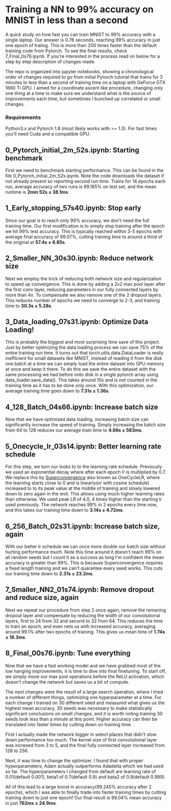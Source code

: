 # Training a NN to 99% accuracy on MNIST in less than a second

A quick study on how fast you can train MNIST to 99% accuracy with a single laptop. Our answer is 0.76 seconds, reaching 99% accuracy in just one epoch of traiing. This is more than 200 times faster than the default training code from Pytorch. To see the final results, check 7_Final_0s76.ipynb. If you're interested in the process read on below for a step by step description of changes made. 

The repo is organized into jupyter notebooks, showing a chronological order of changes required to go from 
initial Pytorch tutorial that trains for 3 minutes to less than a second of training time
on a laptop with GeForce GTX 1660 Ti GPU. I aimed for a coordinate ascent like procedure, changing only one thing at a time to make sure we understand what is the source of improvements each time, but sometimes I bunched up correlated or small changes.

### Requirements

Python3.x and Pytorch 1.8 (most likely works with >= 1.3). For fast times you'll need Cuda and a compatible GPU.


## 0_Pytorch_initial_2m_52s.ipynb: Starting benchmark

First we need to benchmark starting performance. This can be found in the file 0_Pytorch_initial_2m_52s.ipynb.
Note the code downloads the dataset if not already present so reporting second run time. Trains for 14 epochs each run, average accuracy of two runs is 99.185% on test set, and the mean runtime is **2min 52s ± 38.1ms**.

## 1_Early_stopping_57s40.ipynb: Stop early

Since our goal is to reach only 99% accuracy, we don't need the full training time. Our first modification is to simply stop training after the epoch we hit 99% test accuracy. This is typically reached within 3-5 epochs with average final accuracy of 99.07%, cutting training time to around a third of the original at **57.4s ± 6.85s**. 

## 2_Smaller_NN_30s30.ipynb: Reduce network size

Next we employ the trick of reducing both network size and regularization to speed up convergence. This is done by adding a 2x2 max pool layer after the first conv layer, reducing parameters in our fully connected layers by more than 4x. To compensate we also remove one of the 2 dropout layers. This reduces number of epochs we need to converge to 2-3, and training time to **30.3s ± 5.28s**.

## 3_Data_loading_07s31.ipynb: Optimize Data Loading!

This is probably the biggest and most surprising time save of this project. Just by better optimizing the data loading process we can save 75% of the entire training run time. It turns out that torch.utils.data.DataLoader is really inefficient for small datasets like MNIST, instead of reading it from the disk one batch at a time we can simply load the entire dataset into GPU memory at once and keep it there. To do this we save the entire dataset with the same processing we had before onto disk in a single pytorch array using data_loader.save_data(). This takes around 10s and is not counted in the training time as it has to be done only once. With this optimization, our average training time goes down to **7.31s ± 1.36s**.

## 4_128_Batch_04s66.ipynb: Increase batch size

Now that we have optimized data loading, increasing batch size can significantly increase the speed of training. Simply increasing the batch size from 64 to 128 reduces our average train time to **4.66s ± 583ms**.

## 5_Onecycle_lr_03s14.ipynb: Better learning rate schedule

For this step, we turn our looks to to the learning rate schedule. Previously we used an exponential decay where after each epoch lr is multiplied by 0.7. We replace this by [Superconvergence](https://arxiv.org/pdf/1708.07120.pdf) also known as OneCycleLR, where the learning starts close to 0 and is linearly(or with cosine schedule) increased to to its peak value at the middle of training and slowly lowered down to zero again in the end. This allows using much higher learning rates than otherwise. We used peak LR of 4.0, 4 times higher than the starting lr used previously. The network reaches 99% in 2 epochs every time now, and this takes our training time down to **3.14s ± 4.72ms**.  

## 6_256_Batch_02s31.ipynb: Increase batch size, again

With our better lr schedule we can once more double our batch size without hurting performance much. Note this time around it doesn't reach 99% on all random seeds but I count it as a success as long I'm confident the mean accuracy is greater than 99%. This is because Superconvergence requires a fixed length training and we can't quarantee every seed works. This cuts our training time down to **2.31s ± 23.2ms**.

## 7_Smaller_NN2_01s74.ipynb: Remove dropout and reduce size, again

Next we repeat our procedure from step 2 once again, remove the remaning dropout layer and compensate by reducing the width of our convolutional layers, first to 24 from 32 and second to 32 from 64. This reduces the time to train an epoch, and even nets us with increased accuracy, averaging around 99.1% after two epochs of training. This gives us mean time of **1.74s ± 18.3ms**.

## 8_Final_00s76.ipynb: Tune everything

Now that we have a fast working model and we have grabbed most of the low hanging improvements, it is time to dive into final finetuning. To start off, we simply move our max pool operations before the ReLU activation, which doesn't change the network but saves us a bit of compute. 

The next changes were the result of a large search operation, where I tried a number of different things, optimizing one hyperparameter at a time. For each change I trained on 30 different seed and measured what gives us the highest mean accuracy. 30 seeds was necessary to make statistically significant conclusions on small changes, and it is worth noting training 30 seeds took less than a minute at this point. Higher accuracy can then be translated into faster times by cutting down on training time.

First I actually made the network bigger in select places that didn't slow down performance too much. The kernel size of first convolutional layer was incresed from 3 to 5, and the final fully connected layer increased from 128 to 256. 

Next, it was time to change the optimizer. I found that with proper hyperparameters, Adam actually outperforms Adadelta which we had used so far. The hyperparameters I changed from default are learning rate of 0.01(default 0.001), beta1 of 0.7(default 0.9) and bata2 of 0.9(default 0.999). 

All of this lead to a large boost in accuracy(99.245% accuracy after 2 epochs), which I was able to finally trade into faster training times by cutting training down to just one epoch! Our final result is 99.04% mean accuracy in just **762ms ± 24.9ms**.
